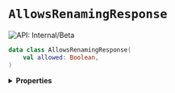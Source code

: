 # `AllowsRenamingResponse`


![API: Internal/Beta](https://img.shields.io/static/v1?label=API&message=Internal/Beta&color=red&style=flat-square)



```kotlin
data class AllowsRenamingResponse(
    val allowed: Boolean,
)
```

<details>
<summary>
<b>Properties</b>
</summary>

<details>
<summary>
<code>allowed</code>: <code><code><a href='https://kotlinlang.org/api/latest/jvm/stdlib/kotlin/-boolean/'>Boolean</a></code></code>
</summary>





</details>



</details>

